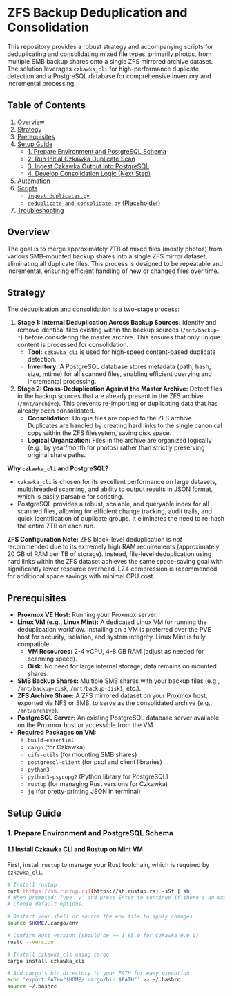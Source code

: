# ZFS Backup Deduplication and Consolidation

This repository provides a robust strategy and accompanying scripts for deduplicating and consolidating mixed file types, primarily photos, from multiple SMB backup shares onto a single ZFS mirrored archive dataset. The solution leverages `czkawka_cli` for high-performance duplicate detection and a PostgreSQL database for comprehensive inventory and incremental processing.

## Table of Contents

1.  [Overview](#overview)
2.  [Strategy](#strategy)
3.  [Prerequisites](#prerequisites)
4.  [Setup Guide](#setup-guide)
    * [1. Prepare Environment and PostgreSQL Schema](#1-prepare-environment-and-postgresql-schema)
    * [2. Run Initial Czkawka Duplicate Scan](#2-run-initial-czkawka-duplicate-scan)
    * [3. Ingest Czkawka Output into PostgreSQL](#3-ingest-czkawka-output-into-postgresql)
    * [4. Develop Consolidation Logic (Next Step)](#4-develop-consolidation-logic-next-step)
5.  [Automation](#automation)
6.  [Scripts](#scripts)
    * [`ingest_duplicates.py`](#ingest_duplicatespy)
    * [`deduplicate_and_consolidate.py` (Placeholder)](#deduplicate_and_consolidatepy-placeholder)
7.  [Troubleshooting](#troubleshooting)

## Overview

The goal is to merge approximately 7TB of mixed files (mostly photos) from various SMB-mounted backup shares into a single ZFS mirror dataset, eliminating all duplicate files. This process is designed to be repeatable and incremental, ensuring efficient handling of new or changed files over time.

## Strategy

The deduplication and consolidation is a two-stage process:

1.  **Stage 1: Internal Deduplication Across Backup Sources:** Identify and remove identical files existing within the backup sources (`/mnt/backup-*`) before considering the master archive. This ensures that only unique content is processed for consolidation.
    * **Tool:** `czkawka_cli` is used for high-speed content-based duplicate detection.
    * **Inventory:** A PostgreSQL database stores metadata (path, hash, size, mtime) for all scanned files, enabling efficient querying and incremental processing.
2.  **Stage 2: Cross-Deduplication Against the Master Archive:** Detect files in the backup sources that are already present in the ZFS archive (`/mnt/archive`). This prevents re-importing or duplicating data that has already been consolidated.
    * **Consolidation:** Unique files are copied to the ZFS archive. Duplicates are handled by creating hard links to the single canonical copy within the ZFS filesystem, saving disk space.
    * **Logical Organization:** Files in the archive are organized logically (e.g., by year/month for photos) rather than strictly preserving original share paths.

**Why `czkawka_cli` and PostgreSQL?**

* `czkawka_cli` is chosen for its excellent performance on large datasets, multithreaded scanning, and ability to output results in JSON format, which is easily parsable for scripting.
* PostgreSQL provides a robust, scalable, and queryable index for all scanned files, allowing for efficient change tracking, audit trails, and quick identification of duplicate groups. It eliminates the need to re-hash the entire 7TB on each run.

**ZFS Configuration Note:**
ZFS block-level deduplication is *not* recommended due to its extremely high RAM requirements (approximately 20 GB of RAM per TB of storage). Instead, file-level deduplication using hard links within the ZFS dataset achieves the same space-saving goal with significantly lower resource overhead. LZ4 compression is recommended for additional space savings with minimal CPU cost.

## Prerequisites

* **Proxmox VE Host:** Running your Proxmox server.
* **Linux VM (e.g., Linux Mint):** A dedicated Linux VM for running the deduplication workflow. Installing on a VM is preferred over the PVE host for security, isolation, and system integrity. Linux Mint is fully compatible.
    * **VM Resources:** 2-4 vCPU, 4-8 GB RAM (adjust as needed for scanning speed).
    * **Disk:** No need for large internal storage; data remains on mounted shares.
* **SMB Backup Shares:** Multiple SMB shares with your backup files (e.g., `/mnt/backup-disk`, `/mnt/backup-disk1`, etc.).
* **ZFS Archive Share:** A ZFS mirrored dataset on your Proxmox host, exported via NFS or SMB, to serve as the consolidated archive (e.g., `/mnt/archive`).
* **PostgreSQL Server:** An existing PostgreSQL database server available on the Proxmox host or accessible from the VM.
* **Required Packages on VM:**
    * `build-essential`
    * `cargo` (for Czkawka)
    * `cifs-utils` (for mounting SMB shares)
    * `postgresql-client` (for psql and client libraries)
    * `python3`
    * `python3-psycopg2` (Python library for PostgreSQL)
    * `rustup` (for managing Rust versions for Czkawka)
    * `jq` (for pretty-printing JSON in terminal)

## Setup Guide

### 1. Prepare Environment and PostgreSQL Schema

#### 1.1 Install Czkawka CLI and Rustup on Mint VM

First, install `rustup` to manage your Rust toolchain, which is required by `czkawka_cli`.

```bash
# Install rustup
curl [https://sh.rustup.rs](https://sh.rustup.rs) -sSf | sh
# When prompted: Type 'y' and press Enter to continue if there's an existing Rust installation warning.
# Choose default options.

# Restart your shell or source the env file to apply changes
source $HOME/.cargo/env

# Confirm Rust version (should be >= 1.85.0 for Czkawka 9.0.0)
rustc --version

# Install czkawka_cli using cargo
cargo install czkawka_cli

# Add cargo's bin directory to your PATH for easy execution
echo 'export PATH="$HOME/.cargo/bin:$PATH"' >> ~/.bashrc
source ~/.bashrc
